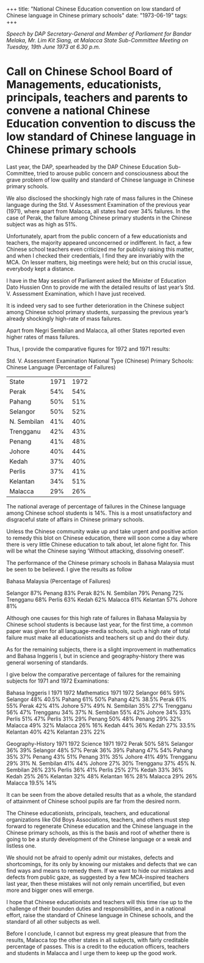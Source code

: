 +++ 
title: "National Chinese Education convention on low standard of Chinese language in Chinese primary schools"
date: "1973-06-19"
tags:
+++

_Speech by DAP Secretary-General and Member of Parliament for Bandar Melaka, Mr. Lim Kit Siang, at Malacca State Sub-Committee Meeting on Tuesday, 19th June 1973 at 6.30 p.m._

# Call on Chinese School Board of Managements, educationists, principals, teachers and parents to convene a national Chinese Education convention to discuss the low standard of Chinese language in Chinese primary schools

Last year, the DAP, spearheaded by the DAP Chinese Education Sub- Committee, tried to arouse public concern and consciousness about the grave problem of low quality and standard of Chinese language in Chinese primary schools.

We also disclosed the shockingly high rate of mass failures in the Chinese language during the Std. V Assessment Examination of the previous year (1971), where apart from Malacca, all states had over 34% failures. In the case of Perak, the failure among Chinese primary students in the Chinese subject was as high as 51%.

Unfortunately, apart from the public concern of a few educationists and teachers, the majority appeared unconcerned or indifferent. In fact, a few Chinese school teachers even criticized me for publicly raising this matter, and when I checked their credentials, I find they are invariably with the MCA. On lesser matters, big meetings were held; but on this crucial issue, everybody kept a distance.</u>

I have in the May session of Parliament asked the Minister of Education Dato Hussien Onn to provide me with the detailed results of last year’s Std. V. Assessment Examination, which I have just received.

It is indeed very sad to see further deterioration in the Chinese subject among Chinese school primary students, surpassing the previous year’s already shockingly high-rate of mass failures.

Apart from Negri Sembilan and Malacca, all other States reported even higher rates of mass failures.

Thus, I provide the comparative figures for 1972 and 1971 results:

Std. V. Assessment Examination
National Type (Chinese) Primary Schools:
Chinese Language (Percentage of Failures)
<table>
<tbody>
<tr><td>State</td> <td>1971</td><td>1972</td></tr>
<tr><td>Perak</td> <td>54%</td> <td>54%</td></tr>
<tr><td>Pahang</td> <td>50%</td> <td>51%</td></tr>
<tr><td>Selangor</td> <td>50%</td> <td>52%</td></tr>
<tr><td>N. Sembilan</td> <td>41%</td> <td>40%</td></tr>
<tr><td>Trengganu</td> <td>42%</td> <td>43%</td></tr>
<tr><td>Penang</td> <td>41%</td> <td>48%</td></tr>
<tr><td>Johore</td> <td>	40%</td> <td>44%</td></tr>
<tr><td>Kedah</td> <td>	37%</td> <td>40%</td></tr>
<tr><td>Perlis</td> <td>37%</td> <td>41%</td></tr>
<tr><td>Kelantan</td> <td>34%</td> <td>51%</td></tr>
<tr><td>Malacca</td> <td>29%</td> <td>26%</td></tr>
</tbody></table>

The national average of percentage of failures in the Chinese language among Chinese school students is 14%. This is a most unsatisfactory and disgraceful state of affairs in Chinese primary schools.

Unless the Chinese community wake up and take urgent and positive action to remedy this blot on Chinese education, there will soon come a day where there is very little Chinese education to talk about, let alone fight for. This will be what the Chinese saying ’Without attacking, dissolving oneself’.

The performance of the Chinese primary schools in Bahasa Malaysia must be seen to be believed. I give the results as follow

Bahasa Malaysia (Percentage of Failures)
			
Selangor		87%
			Penang			83%
			Perak			82%
			N. Sembilan		79%
			Penang			72%
			Trengganu		68%
			Perlis			63%
			Kedah			62%
			Malacca		61%
			Kelantan		57%
			Johore			81%

Although one causes for this high rate of failures in Bahasa Malaysia by Chinese school students is because last year, for the first time, a common paper was given for all language-media schools, such a high rate of total failure must make all educationists and teachers sit up and do their duty.

As for the remaining subjects, there is a slight improvement in mathematics and Bahasa Inggeris I, but in science and geography-history there was general worsening of standards.

I give below the comparative percentage of failures for the remaining subjects for 1971 and 1972 Examinations:

Bahasa Inggeris I	1971	1972		Mathematics		1971	1972
Selangor		66%	59%		Selangor		48%	40.5%
Pahang			61%	50%		Pahang			42%	38.5%
Perak			61%	55%		Perak			42%	41%
Johore			57%	49%		N. Sembilan		35%	27%	
Trengganu		56%	47%		Trengganu		34%	37%
N. Sembilan		55%	42%		Johore			34%	33%
Perlis			51%	47%		Perlis			31%	29%	
Penang			50%	48%		Penang			29%	32%
Malacca		49%	32%		Malacca		26%	16%
Kedah			44%	36%		Kedah			27%	33.5%
Kelantan		40%	42%		Kelantan		23%	22%	

Geography-History	1971	1972		Science		1971	1972
Perak			50%	58%		Selangor		36%	39%	
Selangor		48%	57%		Perak			36%	39%
Pahang			47%	54%		Pahang			35%	37%
Penang			43%	51%		Penang			31%	35%
Johore			41%	49%		Trengganu		29%	31%
N. Sembilan		41%	44%		Johore			27%	30%	
Trengganu		37%	45%		N. Sembilan		26%	23%
Perlis			36%	41%		Perlis			25%	27%
Kedah			33%	36%		Kedah			25%	26%
Kelantan		32%	48%		Kelantan		16%	28%
Malacca		29%	26%		Malacca		19.5%	14%

It can be seen from the above detailed results that as a whole, the standard of attainment of Chinese school pupils are far from the desired norm.

The Chinese educationists, principals, teachers, and educational organizations like Old Boys Associations, teachers, and others must step forward to regenerate Chinese education and the Chinese language in the Chinese primary schools, as this is the basis and root of whether there is going to be a sturdy development of the Chinese language or a weak and listless one.

We should not be afraid to openly admit our mistakes, defects and shortcomings, for its only by knowing our mistakes and defects that we can find ways and means to remedy them. If we want to hide our mistakes and defects from public gaze, as suggested by a few MCA-inspired teachers last year, then these mistakes will not only remain uncertified, but even more and bigger ones will emerge.

I hope that Chinese educationists and teachers will this time rise up to the challenge of their bounden duties and responsibilities, and in a national effort, raise the standard of Chinese language in Chinese schools, and the standard of all other subjects as well.

Before I conclude, I cannot but express my great pleasure that from the results, Malacca top the other states in all subjects, with fairly creditable percentage of passes. This is a credit to the education officers, teachers and students in Malacca and I urge them to keep up the good work.
 
